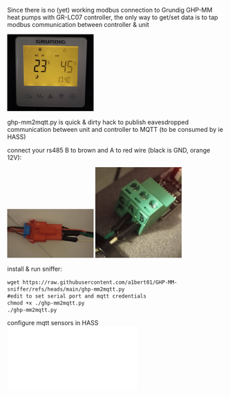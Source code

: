 Since there is no (yet) working modbus connection to Grundig GHP-MM heat pumps with GR-LC07 controller, the only way to get/set data is to tap  modbus communication between controller & unit

<img src='images/gr-lr07.jpg' width='200'>

ghp-mm2mqtt.py is quick & dirty hack to publish eavesdropped communication between unit and controller to MQTT (to be consumed by ie HASS)


connect your rs485 B to brown and A to red wire (black is GND, orange 12V):

<img src='images/jst-connector.jpg' width='200'> 
<img src='images/modbus2usb.jpg' width='200'>

install & run sniffer:

```
wget https://raw.githubusercontent.com/a1bert01/GHP-MM-sniffer/refs/heads/main/ghp-mm2mqtt.py
#edit to set serial port and mqtt credentials
chmod +x ./ghp-mm2mqtt.py
./ghp-mm2mqtt.py
```

configure mqtt sensors in HASS ![docs/hass-sensors.txt](docs/hass-sensors.txt)
